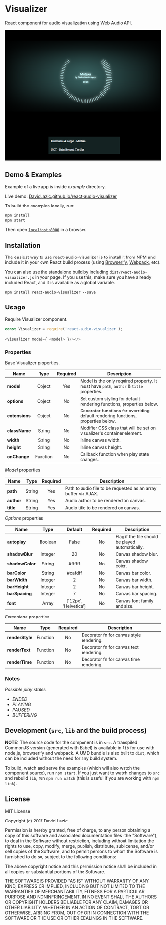 # Visualizer

React component for audio visualization using Web Audio API.

![visualizer](/screenshots/visualizer.png "visualizer")

## Demo & Examples

Example of a live app is inside _example_ directory.

Live demo: [DavidLazic.github.io/react-audio-visualizer](http://DavidLazic.github.io/react-audio-visualizer/)

To build the examples locally, run:

```
npm install
npm start
```

Then open [`localhost:8000`](http://localhost:8000) in a browser.


## Installation

The easiest way to use react-audio-visualizer is to install it from NPM and include it in your own React build process (using [Browserify](http://browserify.org), [Webpack](http://webpack.github.io/), etc).

You can also use the standalone build by including `dist/react-audio-visualizer.js` in your page. If you use this, make sure you have already included React, and it is available as a global variable.

```
npm install react-audio-visualizer --save
```


## Usage

Require Visualizer component.

```javascript
const Visualizer = require('react-audio-visualizer');

<Visualizer model={ <model> }/></>
```

### Properties

Base Visualizer properties.

| Name        | Type      | Required | Description
| ----------- |:---------:|:--------:| -------------
| **model**       | Object    | Yes      | Model is the only required property. It must have `path`, `author` & `title` properties.
| **options**     | Object    | No       | Set custom styling for default rendering functions, properties below.
| **extensions**  | Object    | No       | Decorator functions for overriding default rendering functions, properties below.
| **className**   | String    | No       | Modifier CSS class that will be set on visualizer's container element.
| **width**       | String    | No       | Inline canvas width.
| **height**      | String    | No       | Inline canvas height.
| **onChange**    | Function  | No       | Callback function when play state changes.



*Model* properties

| Name        | Type      | Required | Description
| ----------- |:---------:|:--------:| -------------
| **path**      | String    | Yes      | Path to audio file to be requested as an array buffer via AJAX.
| **author**    | String    | Yes      | Audio author to be rendered on canvas.
| **title**     | String    | Yes      | Audio title to be rendered on canvas.



*Options* properties

| Name          | Type          | Default               | Required | Description
| ------------- |:-------------:|:---------------------:|:--------:| -------------
| **autoplay**    | Boolean       | False                 | No       | Flag if the file should be played automatically.
| **shadowBlur**  | Integer       | 20                    | No       | Canvas shadow blur.
| **shadowColor** | String        | #ffffff               | No       | Canvas shadow color.
| **barColor**    | String        | #cafdff               | No       | Canvas bar color.
| **barWidth**    | Integer       | 2                     | No       | Canvas bar width.
| **barHeight**   | Integer       | 2                     | No       | Canvas bar height.
| **barSpacing**  | Integer       | 7                     | No       | Canvas bar spacing.
| **font**        | Array<String> | ['12px', 'Helvetica'] | No       | Canvas font family and size.



*Extensions* properties

| Name          | Type     | Required | Description
| ------------- |:--------:|:--------:| -------------
| **renderStyle** | Function | No       | Decorator fn for canvas style rendering.
| **renderText**  | Function | No       | Decorator fn for canvas text rendering.
| **renderTime**  | Function | No       | Decorator fn for canvas time rendering.


### Notes

*Possible play states*

* _ENDED_
* _PLAYING_
* _PAUSED_
* _BUFFERING_


## Development (`src`, `lib` and the build process)

**NOTE:** The source code for the component is in `src`. A transpiled CommonJS version (generated with Babel) is available in `lib` for use with node.js, browserify and webpack. A UMD bundle is also built to `dist`, which can be included without the need for any build system.

To build, watch and serve the examples (which will also watch the component source), run `npm start`. If you just want to watch changes to `src` and rebuild `lib`, run `npm run watch` (this is useful if you are working with `npm link`).

## License

MIT License

Copyright (c) 2017 David Lazic

Permission is hereby granted, free of charge, to any person obtaining a copy
of this software and associated documentation files (the "Software"), to deal
in the Software without restriction, including without limitation the rights
to use, copy, modify, merge, publish, distribute, sublicense, and/or sell
copies of the Software, and to permit persons to whom the Software is
furnished to do so, subject to the following conditions:

The above copyright notice and this permission notice shall be included in all
copies or substantial portions of the Software.

THE SOFTWARE IS PROVIDED "AS IS", WITHOUT WARRANTY OF ANY KIND, EXPRESS OR
IMPLIED, INCLUDING BUT NOT LIMITED TO THE WARRANTIES OF MERCHANTABILITY,
FITNESS FOR A PARTICULAR PURPOSE AND NONINFRINGEMENT. IN NO EVENT SHALL THE
AUTHORS OR COPYRIGHT HOLDERS BE LIABLE FOR ANY CLAIM, DAMAGES OR OTHER
LIABILITY, WHETHER IN AN ACTION OF CONTRACT, TORT OR OTHERWISE, ARISING FROM,
OUT OF OR IN CONNECTION WITH THE SOFTWARE OR THE USE OR OTHER DEALINGS IN THE
SOFTWARE.
